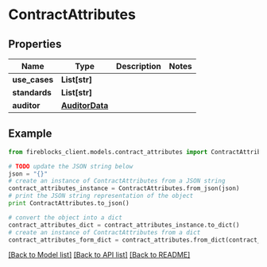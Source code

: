 # ContractAttributes


## Properties

Name | Type | Description | Notes
------------ | ------------- | ------------- | -------------
**use_cases** | **List[str]** |  | 
**standards** | **List[str]** |  | 
**auditor** | [**AuditorData**](AuditorData.md) |  | 

## Example

```python
from fireblocks_client.models.contract_attributes import ContractAttributes

# TODO update the JSON string below
json = "{}"
# create an instance of ContractAttributes from a JSON string
contract_attributes_instance = ContractAttributes.from_json(json)
# print the JSON string representation of the object
print ContractAttributes.to_json()

# convert the object into a dict
contract_attributes_dict = contract_attributes_instance.to_dict()
# create an instance of ContractAttributes from a dict
contract_attributes_form_dict = contract_attributes.from_dict(contract_attributes_dict)
```
[[Back to Model list]](../README.md#documentation-for-models) [[Back to API list]](../README.md#documentation-for-api-endpoints) [[Back to README]](../README.md)



